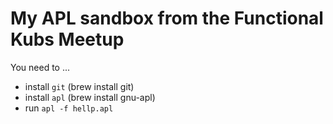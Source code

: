 # My APL sandbox from the Functional Kubs Meetup

You need to ...

* install `git` (brew install git)
* install `apl` (brew install gnu-apl)
* run `apl -f hellp.apl`
